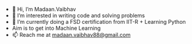 - 👋 Hi, I’m Madaan.Vaibhav
- 👀 I’m interested in writing code and solving problems
- 🌱 I’m currently doing a FSD certification from IIT-R + Learning Python
- Aim is to get into Machine Learning
- 📫 Reach me at madaan.vaibhav88@gmail.com

<!---
vaibhavmad/vaibhavmad is a ✨ special ✨ repository because its `README.md` (this file) appears on your GitHub profile.
You can click the Preview link to take a look at your changes.
--->
